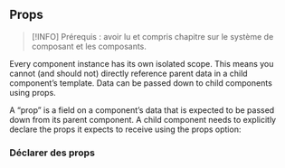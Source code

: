 ## Props

> [!INFO]
> Prérequis : avoir lu et compris chapitre sur le système de composant et les composants.

Every component instance has its own isolated scope. This means you cannot (and should not) directly reference parent data in a child component’s template. Data can be passed down to child components using props.

A “prop” is a field on a component’s data that is expected to be passed down from its parent component. A child component needs to explicitly declare the props it expects to receive using the props option:

### Déclarer des props
